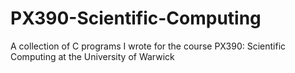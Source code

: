 # PX390-Scientific-Computing
A collection of C programs I wrote for the course PX390: Scientific Computing at the University of Warwick
